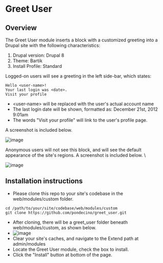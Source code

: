 # Greet User
## Overview

The Greet User module inserts a block with a customized greeting into a Drupal site with the following characteristics:
1. Drupal version: Drupal 8
2. Theme: Bartik
3. Install Profile: Standard

Logged-on users will see a greeting in the left side-bar, which states:
```
Hello <user-name>!
Your last login was <date>.
Visit your profile
```
  
* \<user-name\> will be replaced with the user's actual account name
* The last login date will be shown, formatted as: December 21st, 2012 9:01am
* The words "Visit your profile" will link to the user's profile page.

A screenshot is included below.

![image](https://user-images.githubusercontent.com/61120350/155034672-099fb82d-3b4a-4d88-84c2-bfd81f92bf73.png)

Anonymous users will not see this block, and will see the default appearance of the site's regions. A screenshot is included below. \

![image](https://user-images.githubusercontent.com/61120350/155034885-2c119448-3a08-48e9-81a4-9b9420fb72e4.png)


## Installation instructions
- Please clone this repo to your site's codebase in the web/modules/custom folder.
```
cd /path/to/your/site/codebase/web/modules/custom
git clone https://github.com/pondecino/greet_user.git
```
- After cloning, there will be a greet_user folder beneath web/modules/custom, as shown below.
- ![image](https://user-images.githubusercontent.com/61120350/155035194-993d5ab5-7c33-4ada-80eb-71c2c71d6ffb.png) 
- Clear your site's caches, and navigate to the Extend path at admin/modules
- Locate the Greet User module, check the box to install. 
- Click the "Install" button at bottom of the page.
